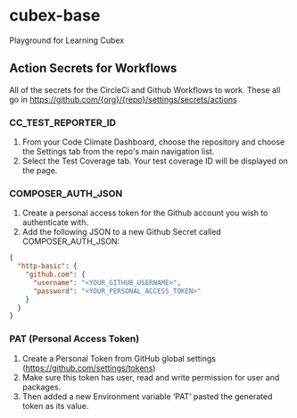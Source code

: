 # cubex-base

Playground for Learning Cubex

## Action Secrets for Workflows

All of the secrets for the CircleCi and Github Workflows to work. These all go
in https://github.com/{org}/{repo}/settings/secrets/actions

### CC_TEST_REPORTER_ID

1. From your Code Climate Dashboard, choose the repository and choose the Settings tab from the repo's main navigation
   list.
2. Select the Test Coverage tab. Your test coverage ID will be displayed on the page.

### COMPOSER_AUTH_JSON

1. Create a personal access token for the Github account you wish to authenticate with.
2. Add the following JSON to a new Github Secret called COMPOSER_AUTH_JSON:

```json
{
  "http-basic": {
    "github.com": {
      "username": "<YOUR_GITHUB_USERNAME>",
      "password": "<YOUR_PERSONAL_ACCESS_TOKEN>"
    }
  }
}
```

### PAT (Personal Access Token)

1. Create a Personal Token from GitHub global settings (https://github.com/settings/tokens)
2. Make sure this token has user, read and write permission for user and packages.
3. Then added a new Environment variable ‘PAT’ pasted the generated token as its value.
